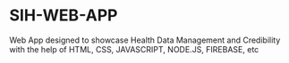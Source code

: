 # SIH-WEB-APP
Web App designed to showcase Health Data Management and Credibility with the help of HTML, CSS, JAVASCRIPT, NODE.JS, FIREBASE, etc
